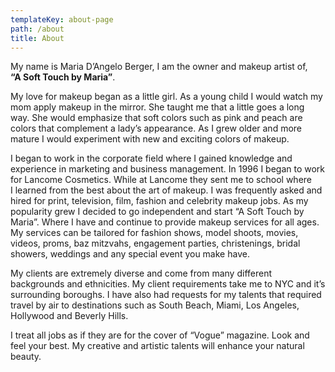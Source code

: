 ```yaml
---
templateKey: about-page
path: /about
title: About
---
```

My name is Maria D’Angelo Berger, I am the owner and makeup artist of,\
**“A Soft Touch by Maria”**.

My love for makeup began as a little girl. As a young child I would watch my mom apply makeup in the mirror. She taught me that a little goes a long way. She would emphasize that soft colors such as pink and peach are colors that complement a lady’s appearance. As I grew older and more mature I would experiment with new and exciting colors of makeup.

I began to work in the corporate field where I gained knowledge and experience in marketing and business management. In 1996 I began to work for Lancome Cosmetics. While at Lancome they sent me to school where I learned from the best about the art of makeup. I was frequently asked and hired for print, television, film, fashion and celebrity makeup jobs. As my popularity grew I decided to go independent and start “A Soft Touch by Maria”. Where I have and continue to provide makeup services for all ages. My services can be tailored for fashion shows, model shoots, movies, videos, proms, baz mitzvahs, engagement parties, christenings, bridal showers, weddings and any special event you make have.

My clients are extremely diverse and come from many different backgrounds and ethnicities. My client requirements take me to NYC and it’s surrounding boroughs. I have also had requests for my talents that required travel by air to destinations such as South Beach, Miami, Los Angeles, Hollywood and Beverly Hills.

I treat all jobs as if they are for the cover of “Vogue” magazine. Look and feel your best. My creative and artistic talents will enhance your natural beauty.